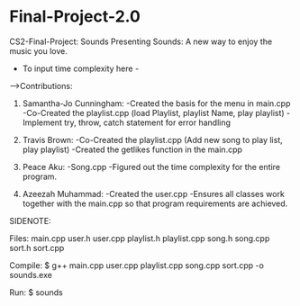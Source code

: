 # Final-Project-2.0

CS2-Final-Project: Sounds
Presenting Sounds: A new way to enjoy the music you love.

- To input time complexity here - 

-->Contributions:

1. Samantha-Jo Cunningham:
    -Created the basis for the menu in main.cpp
    -Co-Created the playlist.cpp (load Playlist, playlist Name, play playlist)
    -Implement try, throw, catch statement for error handling

2. Travis Brown:
    -Co-Created the playlist.cpp (Add new song to play list, play playlist)
    -Created the getlikes function in the main.cpp

3. Peace Aku:
    -Song.cpp
    -Figured out the time complexity for the entire program.

4. Azeezah Muhammad:
    -Created the user.cpp
    -Ensures all classes work together with the main.cpp so that program requirements are achieved.
    
SIDENOTE: 

Files:
main.cpp
user.h
user.cpp
playlist.h
playlist.cpp
song.h
song.cpp
sort.h
sort.cpp

Compile: $ g++ main.cpp user.cpp playlist.cpp song.cpp sort.cpp -o sounds.exe

Run: $ sounds
